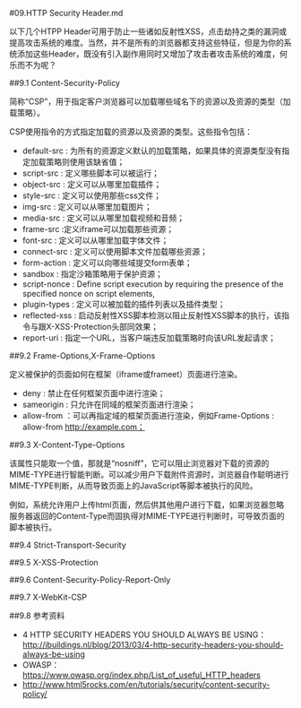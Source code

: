 #09.HTTP Security Header.md

  以下几个HTPP Header可用于防止一些诸如反射性XSS，点击劫持之类的漏洞或提高攻击系统的难度。当然，并不是所有的浏览器都支持这些特征，但是为你的系统添加这些Header，既没有引入副作用同时又增加了攻击者攻击系统的难度，何乐而不为呢？

##9.1 Content-Security-Policy

  简称“CSP”，用于指定客户浏览器可以加载哪些域名下的资源以及资源的类型（加载策略）。
  
  CSP使用指令的方式指定加载的资源以及资源的类型。这些指令包括：
  
  * default-src : 为所有的资源定义默认的加载策略，如果具体的资源类型没有指定加载策略则使用该缺省值；
  * script-src : 定义哪些脚本可以被运行；
  * object-src : 定义可以从哪里加载插件；
  * style-src : 定义可以使用那些css文件；
  * img-src : 定义可以从哪里加载图片；
  * media-src : 定义可以从哪里加载视频和音频；
  * frame-src :定义iframe可以加载那些资源；
  * font-src : 定义可以从哪里加载字体文件；
  * connect-src : 定义可以使用脚本文件加载哪些资源；
  * form-action : 定义可以向哪些域提交form表单；
  * sandbox : 指定沙箱策略用于保护资源；
  * script-nonce : Define script execution by requiring the presence of the specified nonce on script elements,
  * plugin-types : 定义可以被加载的插件列表以及插件类型；
  * reflected-xss : 启动反射性XSS脚本检测以阻止反射性XSS脚本的执行，该指令与跟X-XSS-Protection头部同效果；
  * report-uri : 指定一个URL，当客户端违反加载策略时向该URL发起请求；

##9.2 Frame-Options,X-Frame-Options
  
  定义被保护的页面如何在框架（iframe或frameet）页面进行渲染。
  
  * deny : 禁止在任何框架页面中进行渲染；
  * sameorigin : 只允许在同域的框架页面进行渲染；
  * allow-from ：可以再指定域的框架页面进行渲染，例如Frame-Options : allow-from http://example.com；

##9.3 X-Content-Type-Options
  
  该属性只能取一个值，那就是“nosniff”，它可以阻止浏览器对下载的资源的MIME-TYPE进行智能判断。可以减少用户下载附件资源时，浏览器自作聪明进行MIME-TYPE判断，从而导致页面上的JavaScript等脚本被执行的风险。
  
  例如，系统允许用户上传html页面，然后供其他用户进行下载，如果浏览器忽略服务器返回的Content-Type而固执得对MIME-TYPE进行判断时，可导致页面的脚本被执行。

##9.4 Strict-Transport-Security

##9.5 X-XSS-Protection

##9.6 Content-Security-Policy-Report-Only

##9.7 X-WebKit-CSP

##9.8 参考资料
 * 4 HTTP SECURITY HEADERS YOU SHOULD ALWAYS BE USING：http://ibuildings.nl/blog/2013/03/4-http-security-headers-you-should-always-be-using
 * OWASP：https://www.owasp.org/index.php/List_of_useful_HTTP_headers
 * http://www.html5rocks.com/en/tutorials/security/content-security-policy/
